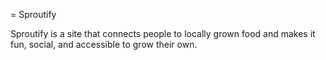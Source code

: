= Sproutify

Sproutify is a site that connects people to locally grown food and makes it fun, social, and accessible to grow their own.
